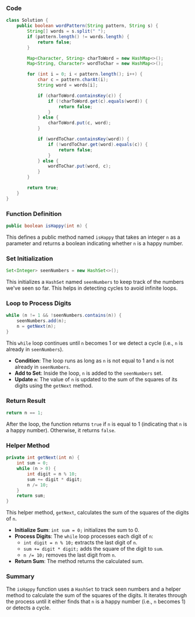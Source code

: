 ### Code
```java
class Solution {
    public boolean wordPattern(String pattern, String s) {
        String[] words = s.split(" ");
        if (pattern.length() != words.length) {
            return false;
        }

        Map<Character, String> charToWord = new HashMap<>();
        Map<String, Character> wordToChar = new HashMap<>();

        for (int i = 0; i < pattern.length(); i++) {
            char c = pattern.charAt(i);
            String word = words[i];

            if (charToWord.containsKey(c)) {
                if (!charToWord.get(c).equals(word)) {
                    return false;
                }
            } else {
                charToWord.put(c, word);
            }

            if (wordToChar.containsKey(word)) {
                if (!wordToChar.get(word).equals(c)) {
                    return false;
                }
            } else {
                wordToChar.put(word, c);
            }
        }

        return true;
    }
}
```
### Function Definition
```java
public boolean isHappy(int n) {
```
This defines a public method named `isHappy` that takes an integer `n` as a parameter and returns a boolean indicating whether `n` is a happy number.

### Set Initialization
```java
Set<Integer> seenNumbers = new HashSet<>();
```
This initializes a `HashSet` named `seenNumbers` to keep track of the numbers we've seen so far. This helps in detecting cycles to avoid infinite loops.

### Loop to Process Digits
```java
while (n != 1 && !seenNumbers.contains(n)) {
    seenNumbers.add(n);
    n = getNext(n);
}
```
This `while` loop continues until `n` becomes 1 or we detect a cycle (i.e., `n` is already in `seenNumbers`).

- **Condition**: The loop runs as long as `n` is not equal to 1 and `n` is not already in `seenNumbers`.
- **Add to Set**: Inside the loop, `n` is added to the `seenNumbers` set.
- **Update `n`**: The value of `n` is updated to the sum of the squares of its digits using the `getNext` method.

### Return Result
```java
return n == 1;
```
After the loop, the function returns `true` if `n` is equal to 1 (indicating that `n` is a happy number). Otherwise, it returns `false`.

### Helper Method
```java
private int getNext(int n) {
    int sum = 0;
    while (n > 0) {
        int digit = n % 10;
        sum += digit * digit;
        n /= 10;
    }
    return sum;
}
```
This helper method, `getNext`, calculates the sum of the squares of the digits of `n`.

- **Initialize Sum**: `int sum = 0;` initializes the sum to 0.
- **Process Digits**: The `while` loop processes each digit of `n`:
  - `int digit = n % 10;` extracts the last digit of `n`.
  - `sum += digit * digit;` adds the square of the digit to `sum`.
  - `n /= 10;` removes the last digit from `n`.
- **Return Sum**: The method returns the calculated sum.

### Summary
The `isHappy` function uses a `HashSet` to track seen numbers and a helper method to calculate the sum of the squares of the digits. It iterates through the process until it either finds that `n` is a happy number (i.e., `n` becomes 1) or detects a cycle.
